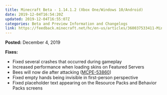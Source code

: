 ```yaml
---
title: Minecraft Beta - 1.14.1.2 (Xbox One/Windows 10/Android)
date: 2019-12-04T16:54:20Z
updated: 2019-12-04T16:55:07Z
categories: Beta and Preview Information and Changelogs
link: https://feedback.minecraft.net/hc/en-us/articles/360037533411-Minecraft-Beta-1-14-1-2-Xbox-One-Windows-10-Android-
---
```


**Posted:** December 4, 2019

**Fixes:**

-   Fixed several crashes that occurred during gameplay
-   Increased performance when loading skins on Featured Servers
-   Bees will now die after attacking ([MCPE-53860](https://bugs.mojang.com/browse/MCPE-53860))
-   Fixed empty hands being invisible in first-person perspective
-   Fixed placeholder text appearing on the Resource Packs and Behavior Packs screens
